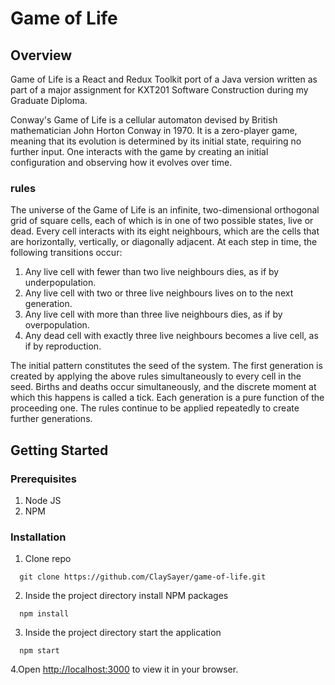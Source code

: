 # Game of Life

## Overview

Game of Life is a React and Redux Toolkit port of a Java version written as part of a major assignment for KXT201 Software Construction during my Graduate Diploma.

Conway's Game of Life is a cellular automaton devised by British mathematician John Horton Conway in 1970. It is a zero-player game, meaning that its evolution is determined by its initial state, requiring no further input. One interacts with the game by creating an initial configuration and observing how it evolves over time.

### rules

The universe of the Game of Life is an infinite, two-dimensional orthogonal grid of square cells, each of which is in one of two possible states, live or dead. Every cell interacts with its eight neighbours, which are the cells that are horizontally, vertically, or diagonally adjacent. At each step in time, the following transitions occur:

1. Any live cell with fewer than two live neighbours dies, as if by underpopulation.
2. Any live cell with two or three live neighbours lives on to the next generation.
3. Any live cell with more than three live neighbours dies, as if by overpopulation.
4. Any dead cell with exactly three live neighbours becomes a live cell, as if by reproduction.

The initial pattern constitutes the seed of the system. The first generation is created by applying the above rules simultaneously to every cell in the seed. Births and deaths occur simultaneously, and the discrete moment at which this happens is called a tick. Each generation is a pure function of the proceeding one. The rules continue to be applied repeatedly to create further generations.

## Getting Started

### Prerequisites

1. Node JS
2. NPM

### Installation

1. Clone repo

```
  git clone https://github.com/ClaySayer/game-of-life.git
```

2. Inside the project directory install NPM packages

```
  npm install
```

3. Inside the project directory start the application

```
  npm start
```

4.Open [http://localhost:3000](http://localhost:3000) to view it in your browser.

